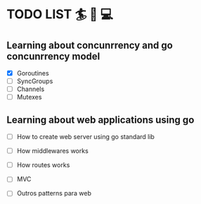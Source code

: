 # TODO LIST :surfer: :book: :computer:

## Learning about concunrrency and go concunrrency model

- [x] Goroutines
- [ ] SyncGroups
- [ ] Channels
- [ ] Mutexes

## Learning about web applications using go

- [ ] How to create web server using go standard lib
- [ ] How middlewares works
- [ ] How routes works
- [ ] MVC
- [ ] Outros patterns para web

